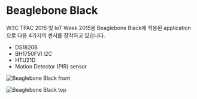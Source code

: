 # Beaglebone Black
W3C TPAC 2015 및 IoT Week 2015용 Beaglebone Black에 적용된 application으로 다음 4가지의 센서를 장착하고 있습니다. 

* DS1820B
* BH1750FVI I2C
* HTU21D
* Motion Detector (PIR) sensor

![Beaglebone Black front](https://docs.google.com/uc?id=0B02RRVY3KrmeSjNhZ0c3b0NKS28)

![Beaglebone Black top](https://docs.google.com/uc?id=0B02RRVY3KrmeWUg5YWVfbklWUEU)